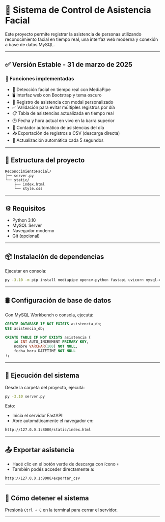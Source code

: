 # 📸 Sistema de Control de Asistencia Facial

Este proyecto permite registrar la asistencia de personas utilizando reconocimiento facial en tiempo real, una interfaz web moderna y conexión a base de datos MySQL.

---

## ✅ Versión Estable - 31 de marzo de 2025

### 🎯 Funciones implementadas

- 📸 Detección facial en tiempo real con MediaPipe
- 🖥 Interfaz web con Bootstrap y tema oscuro
- 🧍 Registro de asistencia con modal personalizado
- ✅ Validación para evitar múltiples registros por día
- 📋 Tabla de asistencias actualizada en tiempo real
- 🕒 Fecha y hora actual en vivo en la barra superior
- 👥 Contador automático de asistencias del día
- 📥 Exportación de registros a CSV (descarga directa)
- 🔁 Actualización automática cada 5 segundos

---

## 🧰 Estructura del proyecto

```
ReconocimientoFacial/
│── server.py
└── static/
    ├── index.html
    └── style.css
```

---

## ⚙️ Requisitos

- Python 3.10
- MySQL Server
- Navegador moderno
- Git (opcional)

---

## 📦 Instalación de dependencias

Ejecutar en consola:

```bash
py -3.10 -m pip install mediapipe opencv-python fastapi uvicorn mysql-connector-python
```

---

## 🛢 Configuración de base de datos

Con MySQL Workbench o consola, ejecutá:

```sql
CREATE DATABASE IF NOT EXISTS asistencia_db;
USE asistencia_db;

CREATE TABLE IF NOT EXISTS asistencia (
    id INT AUTO_INCREMENT PRIMARY KEY,
    nombre VARCHAR(100) NOT NULL,
    fecha_hora DATETIME NOT NULL
);
```

---

## 🚀 Ejecución del sistema

Desde la carpeta del proyecto, ejecutá:

```bash
py -3.10 server.py
```

Esto:
- Inicia el servidor FastAPI
- Abre automáticamente el navegador en:

```
http://127.0.0.1:8000/static/index.html
```

---

## 📤 Exportar asistencia

- Hacé clic en el botón verde de descarga con ícono `⬇️`
- También podés acceder directamente a:

```
http://127.0.0.1:8000/exportar_csv
```

---

## 🛑 Cómo detener el sistema

Presioná `Ctrl + C` en la terminal para cerrar el servidor.


---
